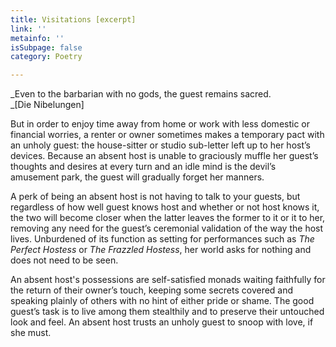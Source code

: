 ```yaml
---
title: Visitations [excerpt]
link: ''
metainfo: ''
isSubpage: false
category: Poetry

---
```

_Even to the barbarian with no gods, the guest remains sacred.   
_\[Die Nibelungen\]

But in order to enjoy time away from home or work with less domestic or financial worries, a renter or owner sometimes makes a temporary pact with an unholy guest: the house-sitter or studio sub-letter left up to her host’s devices. Because an absent host is unable to graciously muffle her guest’s thoughts and desires at every turn and an idle mind is the devil’s amusement park, the guest will gradually forget her manners.

A perk of being an absent host is not having to talk to your guests, but regardless of how well guest knows host and whether or not host knows it, the two will become closer when the latter leaves the former to it or it to her, removing any need for the guest’s ceremonial validation of the way the host lives. Unburdened of its function as setting for performances such as _The Perfect Hostess_ or _The Frazzled Hostess_, her world asks for nothing and does not need to be seen.

An absent host's possessions are self-satisfied monads waiting faithfully for the return of their owner’s touch, keeping some secrets covered and speaking plainly of others with no hint of either pride or shame. The good guest’s task is to live among them stealthily and to preserve their untouched look and feel. An absent host trusts an unholy guest to snoop with love, if she must.